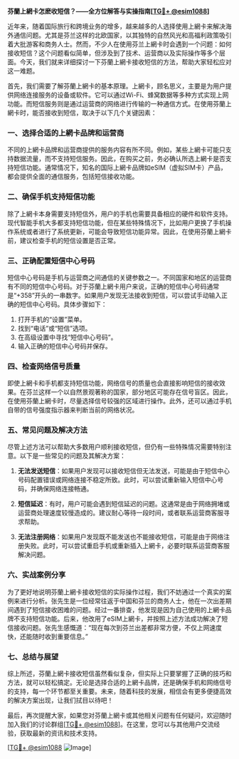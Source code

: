 **芬蘭上網卡怎麽收短信？——全方位解答与实操指南[[TG💪+ @esim1088](https://t.me/s/esim1088)]**

近年来，随着国际旅行和跨境业务的增多，越来越多的人选择使用上網卡来解决海外通信问题。尤其是芬兰这样的北欧国家，以其独特的自然风光和高福利政策吸引着大批游客和商务人士。然而，不少人在使用芬兰上網卡时会遇到一个问题：如何接收短信？这个问题看似简单，但涉及到了技术、运营商以及实际操作等多个层面。今天，我们就来详细探讨一下芬蘭上網卡接收短信的方法，帮助大家轻松应对这一难题。

首先，我们需要了解芬蘭上網卡的基本原理。上網卡，顾名思义，主要是为用户提供网络连接服务的设备或软件。它可以通过Wi-Fi、蜂窝数据等多种方式实现上网功能。而短信服务则是通过运营商的网络进行传输的一种通信方式。在使用芬蘭上網卡时，能否接收到短信，取决于以下几个关键因素：

### 一、选择合适的上網卡品牌和运营商

不同的上網卡品牌和运营商提供的服务内容有所不同。例如，某些上網卡可能只支持数据流量，而不支持短信服务。因此，在购买之前，务必确认所选上網卡是否支持短信功能。通常情况下，知名的国际上網卡品牌如eSIM（虚拟SIM卡）产品，都会提供全面的通信服务，包括短信接收功能。

### 二、确保手机支持短信功能

除了上網卡本身需要支持短信外，用户的手机也需要具备相应的硬件和软件支持。现代智能手机大多都支持短信功能，但在某些特殊情况下，比如用户更换了手机操作系统或者进行了系统更新，可能会导致短信功能异常。因此，在使用芬蘭上網卡前，建议检查手机的短信设置是否正常。

### 三、正确配置短信中心号码

短信中心号码是手机与运营商之间通信的关键参数之一。不同国家和地区的运营商有不同的短信中心号码。对于芬蘭上網卡用户来说，正确的短信中心号码通常是“+358”开头的一串数字。如果用户发现无法接收到短信，可以尝试手动输入正确的短信中心号码。具体步骤如下：

1. 打开手机的“设置”菜单。
2. 找到“电话”或“短信”选项。
3. 在高级设置中寻找“短信中心号码”。
4. 输入正确的短信中心号码并保存。

### 四、检查网络信号质量

即使上網卡和手机都支持短信功能，网络信号的质量也会直接影响短信的接收效果。在芬兰这样一个以自然景观著称的国家，部分地区可能存在信号盲区。因此，在使用芬蘭上網卡时，尽量选择信号较强的区域进行操作。此外，还可以通过手机自带的信号强度指示器来判断当前的网络状况。

### 五、常见问题及解决方法

尽管上述方法可以帮助大多数用户顺利接收短信，但仍有一些特殊情况需要特别注意。以下是一些常见的问题及其解决方案：

1. **无法发送短信**：如果用户发现可以接收短信但无法发送，可能是由于短信中心号码配置错误或网络连接不稳定所致。此时，可以尝试重新输入短信中心号码，并确保网络连接畅通。
   
2. **短信延迟**：有时，用户可能会遇到短信延迟的问题。这通常是由于网络拥堵或运营商处理速度较慢造成的。建议耐心等待一段时间，或者联系运营商客服寻求帮助。

3. **无法注册网络**：如果用户发现既不能发送也不能接收短信，可能是由于网络注册失败。此时，可以尝试重启手机或重新插入上網卡，必要时联系运营商客服解决问题。

### 六、实战案例分享

为了更好地说明芬蘭上網卡接收短信的实际操作过程，我们不妨通过一个真实的案例来进行分析。张先生是一位经常往返于中国和芬兰的商务人士，他在一次出差期间遇到了短信接收困难的问题。经过一番排查，他发现是因为自己使用的上網卡品牌不支持短信功能。后来，他改用了eSIM上網卡，并按照上述方法成功解决了短信接收问题。张先生感慨道：“现在每次到芬兰出差都非常方便，不仅上网速度快，还能随时收到重要信息。”

### 七、总结与展望

综上所述，芬蘭上網卡接收短信虽然看似复杂，但实际上只要掌握了正确的技巧和方法，就可以轻松搞定。无论是选择合适的上網卡品牌，还是确保手机和网络信号的支持，每一个环节都至关重要。未来，随着科技的发展，相信会有更多便捷高效的解决方案出现，让我们拭目以待吧！

最后，再次提醒大家，如果您对芬蘭上網卡或其他相关问题有任何疑问，欢迎随时加入我们的讨论群组[[TG💪+ @esim1088](https://t.me/s/esim1088)]。在这里，您可以与其他用户交流经验，获取最新的资讯和技术支持。

[[TG💪+ @esim1088](https://t.me/s/esim1088) ![Image](https://i.postimg.cc/4NQfJmqS/Snipaste-2025-05-13-00-14-12.png)]